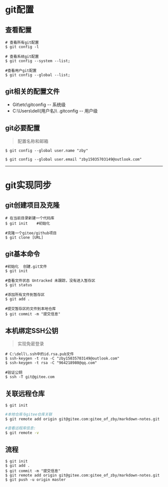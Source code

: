 # git配置

## 查看配置

```shell
# 查看所有git配置
$ git config -l

# 查看系统git配置
$ git config --system --list;

#查看用户git配置
$ git config --global --list;
```

## git相关的配置文件

- Git\etc\gitconfig -- 系统级
- C:\Users\dell(用户名)\ .gitconfig -- 用户级

## git必要配置

> 配置名称和邮箱

```shell
$ git config --global user.name "zby"

$ git config --global user.email "zby15035703149@outlook.com"
```

---

# git实现同步

## git创建项目及克隆

```shell
# 在当前目录新建一个代码库
$ git init    #初始化

#克隆一个gitee/github项目
$ git clone [URL]
```

## git基本命令

```shell
#初始化  创建.git文件
$ git init

#查看文件状态 Untracked 未跟踪，没有进入暂存区 
$ git status 

#添加所有文件到暂存区
$ git add .

#提交暂存区的文件到本地仓库
$ git commit -m "提交信息"
```

## 本机绑定SSH公钥

> 实现免密登录

```shell
# C:\dell\.ssh中的id.rsa.pub文件
$ ssh-keygen -t rsa -C "zby15035703149@outlook.com"
$ ssh-keygen -t rsa -C "964218980@qq.com"

#验证公钥
$ ssh -T git@gitee.com
```

## 关联远程仓库

```sh
$ git init

#本地仓库与gitee仓库关联
$ git remote add origin git@gitee.com:gitee_of_zby/markdown-notes.git

#查看远程库信息:
$ git remote -v 
```

## 流程

```shell
$ git init
$ git add .
$ git commit -m "提交信息"
$ git remote add origin git@gitee.com:gitee_of_zby/markdown-notes.git
$ git push -u origin master
```

